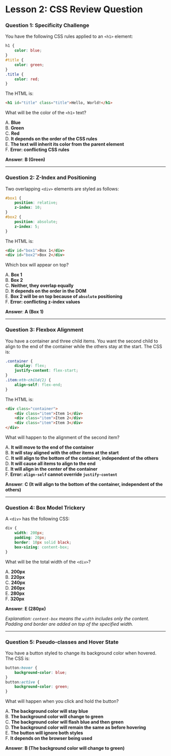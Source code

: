 # Lesson 2: CSS Review Question
### **Question 1: Specificity Challenge**  
You have the following CSS rules applied to an `<h1>` element:  

```css
h1 {
    color: blue;
}
#title {
    color: green;
}
.title {
    color: red;
}
```

The HTML is:  

```html
<h1 id="title" class="title">Hello, World!</h1>
```

What will be the color of the `<h1>` text?  

A. **Blue**  
B. **Green**  
C. **Red**  
D. **It depends on the order of the CSS rules**  
E. **The text will inherit its color from the parent element**  
F. **Error: conflicting CSS rules**  

**Answer**: **B (Green)**  

---

### **Question 2: Z-Index and Positioning**  
Two overlapping `<div>` elements are styled as follows:  

```css
#box1 {
    position: relative;
    z-index: 10;
}
#box2 {
    position: absolute;
    z-index: 5;
}
```

The HTML is:  

```html
<div id="box1">Box 1</div>
<div id="box2">Box 2</div>
```

Which box will appear on top?  

A. **Box 1**  
B. **Box 2**  
C. **Neither, they overlap equally**  
D. **It depends on the order in the DOM**  
E. **Box 2 will be on top because of `absolute` positioning**  
F. **Error: conflicting z-index values**  

**Answer**: **A (Box 1)**  

---

### **Question 3: Flexbox Alignment**  
You have a container and three child items. You want the second child to align to the end of the container while the others stay at the start. The CSS is:  

```css
.container {
    display: flex;
    justify-content: flex-start;
}
.item:nth-child(2) {
    align-self: flex-end;
}
```

The HTML is:  

```html
<div class="container">
    <div class="item">Item 1</div>
    <div class="item">Item 2</div>
    <div class="item">Item 3</div>
</div>
```

What will happen to the alignment of the second item?  

A. **It will move to the end of the container**  
B. **It will stay aligned with the other items at the start**  
C. **It will align to the bottom of the container, independent of the others**  
D. **It will cause all items to align to the end**  
E. **It will align in the center of the container**  
F. **Error: `align-self` cannot override `justify-content`**  

**Answer**: **C (It will align to the bottom of the container, independent of the others)**  

---

### **Question 4: Box Model Trickery**  
A `<div>` has the following CSS:  

```css
div {
    width: 200px;
    padding: 20px;
    border: 10px solid black;
    box-sizing: content-box;
}
```

What will be the total width of the `<div>`?  

A. **200px**  
B. **220px**  
C. **240px**  
D. **260px**  
E. **280px**  
F. **320px**  

**Answer**: **E (280px)**  

*Explanation: `content-box` means the `width` includes only the content. Padding and border are added on top of the specified width.*  

---

### **Question 5: Pseudo-classes and Hover State**  
You have a button styled to change its background color when hovered. The CSS is:  

```css
button:hover {
    background-color: blue;
}
button:active {
    background-color: green;
}
```

What will happen when you click and hold the button?  

A. **The background color will stay blue**  
B. **The background color will change to green**  
C. **The background color will flash blue and then green**  
D. **The background color will remain the same as before hovering**  
E. **The button will ignore both styles**  
F. **It depends on the browser being used**  

**Answer**: **B (The background color will change to green)**  
